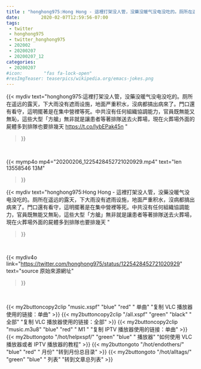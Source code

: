 ```yaml
---
title : "honghong975:Hong Hong - 這裡打架没人管，没藥没暖气没电没吃的。厕所在遥远的露天，下大雨没有遮雨设施，地面严重积水，沒病都搞出病來了。門口還有看守，這明擺著是在集中營裡等死。中共沒有任何組織協調能力，官員既無能又無恥，這些大型「方艙」無非就是讓患者等著排隊送去火葬場，現在火葬場外面的屍體多到排隊也要排幾天 "
date:        2020-02-07T12:59:56-07:00
tags:
 - twitter
 - honghong975
 - twitter_honghong975
 - 202002
 - 20200207
 - 20200207_12
categories:
 - 20200207
#icon:        "fas fa-lock-open"
#resImgTeaser: teaserpics/wikipedia.org/emacs-jokes.png
---
```


{{< mydiv text="honghong975:這裡打架没人管，没藥没暖气没电没吃的。厕所在遥远的露天，下大雨没有遮雨设施，地面严重积水，沒病都搞出病來了。門口還有看守，這明擺著是在集中營裡等死。中共沒有任何組織協調能力，官員既無能又無恥，這些大型「方艙」無非就是讓患者等著排隊送去火葬場，現在火葬場外面的屍體多到排隊也要排幾天 https://t.co/IybEPak45n "
>}}
<br>


{{< mymp4o mp4="20200206_1225428452721020929.mp4"
text="len 13558546    13M"
>}}


{{< mydiv text="honghong975:Hong Hong - 這裡打架没人管，没藥没暖气没电没吃的。厕所在遥远的露天，下大雨没有遮雨设施，地面严重积水，沒病都搞出病來了。門口還有看守，這明擺著是在集中營裡等死。中共沒有任何組織協調能力，官員既無能又無恥，這些大型「方艙」無非就是讓患者等著排隊送去火葬場，現在火葬場外面的屍體多到排隊也要排幾天 "
>}}
<br>

{{< mydiv4o link="https://twitter.com/honghong975/status/1225428452721020929"
text="source 原始來源網址"
>}}


<br>





{{< my2buttoncopy2clip "music.xspf"        "blue"   "red"    " 单曲"  "复制 VLC 播放器使用的链接：单曲" >}} {{< my2buttoncopy2clip "/all.xspf"         "green"  "black"  " 全部"  "复制 VLC 播放器使用的链接：全部" >}} {{< my2buttoncopy2clip "music.m3u8"        "blue"   "red"    " M1 "    "复制 IPTV 播放器使用的链接：单曲" >}} {{< my2buttongoto      "/hot/helpxspf/"    "green"  "blue"   " 播放器" "如何使用 VLC 播放器或者 IPTV 播放器的教程" >}} {{< my2buttongoto      "/hot/endothers/"   "blue"   "red"    " 月份"   "转到月份总目录" >}} {{< my2buttongoto      "/hot/alltags/"     "green"  "blue"   " 列表"   "转到文章总列表" >}} 
